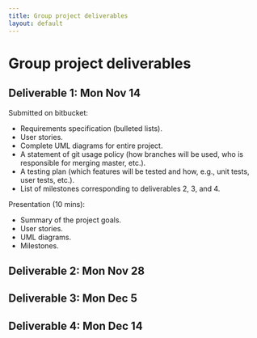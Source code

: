 ```yaml
---
title: Group project deliverables
layout: default
---
```


# Group project deliverables

## Deliverable 1: Mon Nov 14

Submitted on bitbucket:

- Requirements specification (bulleted lists).
- User stories.
- Complete UML diagrams for entire project.
- A statement of git usage policy (how branches will be used, who is responsible for merging master, etc.).
- A testing plan (which features will be tested and how, e.g., unit tests, user tests, etc.).
- List of milestones corresponding to deliverables 2, 3, and 4.

Presentation (10 mins):

- Summary of the project goals.
- User stories.
- UML diagrams.
- Milestones.

## Deliverable 2: Mon Nov 28

## Deliverable 3: Mon Dec 5

## Deliverable 4: Mon Dec 14

